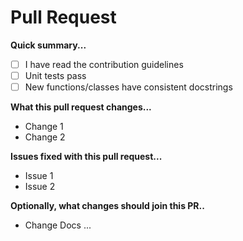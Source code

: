 # Pull Request

**Quick summary...**

- [ ] I have read the contribution guidelines
- [ ] Unit tests pass
- [ ] New functions/classes have consistent docstrings

**What this pull request changes...**

- Change 1
- Change 2

**Issues fixed with this pull request...**

- Issue 1
- Issue 2

**Optionally, what changes should join this PR..**

- Change Docs
...
